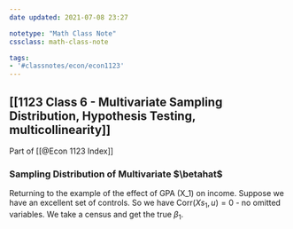 ```yaml
---
date updated: 2021-07-08 23:27

notetype: "Math Class Note"
cssclass: math-class-note

tags: 
- '#classnotes/econ/econ1123'
---
```


## [[1123 Class 6 - Multivariate Sampling Distribution, Hypothesis Testing, multicollinearity]]
Part of [[@Econ 1123 Index]]


### Sampling Distribution of Multivariate $\betahat$

Returning to the example of the effect of GPA (X_1) on income. Suppose we have an excellent set of controls. So we have Corr$(Xs_1, u) = 0$ - no omitted variables. We take a census and get the true $\beta_1$.  